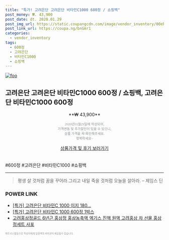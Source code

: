 ```yaml
--- 
title: "특가! 고려은단 고려은단 비타민C1000 600정 / 쇼핑백" 
post_money: ₩. 43,900 
post_date: dt. 2020.01.29 
post_img_url: https://static.coupangcdn.com/image/vendor_inventory/00eb/cbdf19b28f7d058a3d783b60fc767d1a0b9aef0b9c8218bd08a5651a60d4.jpg 
post_link_url: https://coupa.ng/bnGmr1 
categories: 
  - vendor_inventory 
tags: 
  - 600정 
  - 고려은단 
  - 비타민C1000 
  - 쇼핑백 
--- 
```

[![foo](https://static.coupangcdn.com/image/vendor_inventory/00eb/cbdf19b28f7d058a3d783b60fc767d1a0b9aef0b9c8218bd08a5651a60d4.jpg)](https://coupa.ng/bnGmr1) 

## 고려은단 고려은단 비타민C1000 600정 / 쇼핑백, 고려은단 비타민C1000  600정 
<p style="text-align: center;">**₩ 43,900**</p> 
<p style="text-align: center;"><span style="color: #898c8f; font-family: Georgia,Times,serif; font-size: 0.75em;">2020년01월29일에 작성되어, <br>가격변동 및 추가할인이 있을 수 있으니,<br> 상품 가격을 꼭!확인해주세요.<br>행복하세요~</span> 
</p>	 
<div markdown="0" style="text-align: center;"><a href="https://coupa.ng/bnGmr1" class="btn btn--success">상품가격 및 후기 보러가기</a></div> 
<br><br> 
  #600정 #고려은단 #비타민C1000 #쇼핑백 
<hr> 

> 평생 살 것처럼 꿈을 꾸어라.그리고 내일 죽을 것처럼 오늘을 살아라. – 제임스 딘 


### POWER LINK

* <a href="https://blog.naver.com/an0733/221788912269" target="_blank">[특가] 고려은단 비타민C 1000 이지 180...</a>
* <a href="https://blog.naver.com/sakai111/221788962864" target="_blank">[특가] 고려은단 비타민C 1000 600정 1박스</a>
* <a href="https://blog.naver.com/sakai111/221778230733" target="_blank">고려홍삼정골드 6년근 홍삼정 홍삼농축액 엑기스 진액 원액 고려홍삼 차 선물 홍삼정세트 사포</a>

<span style="color: #898c8f; font-family: Georgia,Times,serif; font-size: 0.55em;">파트너스활동으로 작성자에게 일정액의 커미션이 제공될수 있습니다.</span> 
